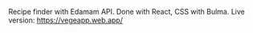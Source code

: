 Recipe finder with Edamam API. Done with React, CSS with Bulma.
Live version: https://vegeapp.web.app/
